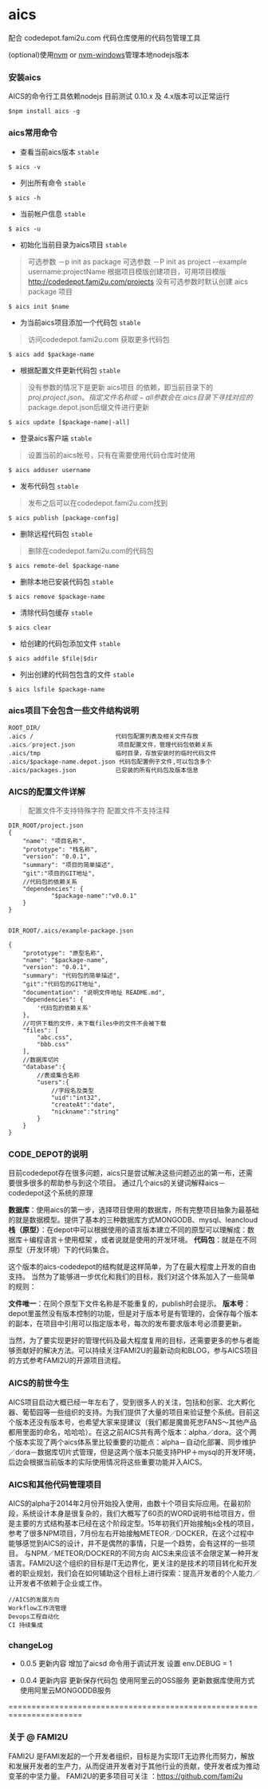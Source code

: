 # aics

 配合 codedepot.fami2u.com 代码仓库使用的代码包管理工具

(optional)使用[nvm](https://github.com/creationix/nvm) or [nvm-windows](https://github.com/coreybutler/nvm-windows)管理本地nodejs版本

### 安装aics

AICS的命令行工具依赖nodejs 目前测试 0.10.x 及 4.x版本可以正常运行

```
$npm install aics -g

```

### aics常用命令

* 查看当前aics版本 `stable`

```
$ aics -v
```

* 列出所有命令 `stable`

```
$ aics -h
```

* 当前帐户信息 `stable`

```
$ aics -u
```

* 初始化当前目录为aics项目 `stable`
 
> 可选参数 －p init as package
> 可选参数 －P init as project
> --example username:projectName    根据项目模版创建项目，可用项目模版 http://codedepot.fami2u.com/projects
> 没有可选参数时默认创建 aics package 项目

```
$ aics init $name

```

* 为当前aics项目添加一个代码包 `stable`

>访问codedepot.fami2u.com 获取更多代码包

```
$ aics add $package-name
```

* 根据配置文件更新代码包 `stable`

>没有参数的情况下是更新 aics项目 的依赖，即当前目录下的$proj.project.json。指定文件名称或-all参数会在.aics目录下寻找对应的$package.depot.json后缀文件进行更新

```
$ aics update [$package-name|-all]
```

* 登录aics客户端 `stable`

> 设置当前的aics帐号，只有在需要使用代码仓库时使用

```
$ aics adduser username
```

* 发布代码包 `stable`

> 发布之后可以在codedepot.fami2u.com找到

```
$ aics publish [package-config]
```

* 删除远程代码包 `stable`

> 删除在codedepot.fami2u.com的代码包

```
$ aics remote-del $package-name
```

* 删除本地已安装代码包 `stable`


```
$ aics remove $package-name
```

* 清除代码包缓存 `stable`

```
$ aics clear
```

* 给创建的代码包添加文件 `stable`

```
$ aics addfile $file|$dir
```

* 列出创建的代码包包含的文件 `stable`

```
$ aics lsfile $package-name
```


### aics项目下会包含一些文件结构说明

```
ROOT_DIR/ 
.aics /                       代码包配置列表及相关文件存放
.aics／project.json        	  项目配置文件，管理代码包依赖关系
.aics/tmp                     临时目录，存放安装时的临时代码文件
.aics/$package-name.depot.json 代码包配置例子文件,可以包含多个
.aics/packages.json           已安装的所有代码包及版本信息
```

### AICS的配置文件详解

> 配置文件不支持特殊字符
> 配置文件不支持注释

```
DIR_ROOT/project.json
{
    "name": "项目名称",
    "prototype": "栈名称",
    "version": "0.0.1",
    "summary": "项目的简单描述",
    "git":"项目的GIT地址",
    //代码包的依赖关系
    "dependencies": {
			"$package-name":"v0.0.1"
    }
}
```
```

DIR_ROOT/.aics/example-package.json

{
    "prototype": "原型名称",
    "name": "$package-name",
    "version": "0.0.1",
    "summary": "代码包的简单描述",
    "git":"代码包的GIT地址",
    "documentation": "说明文件地址 README.md",
    "dependencies": {
		'代码包的依赖关系'
    },
    //可供下载的文件，未下载files中的文件不会被下载
    "files": [
        "abc.css",
        "bbb.css"
    ],
    //数据库切片
    "database":{
    	//表或集合名称
    	"users":{
    		//字段名及类型
    		"uid":"int32",
    		"createAt":"date",
    		"nickname":"string"
    	}
    }
}

```

### CODE_DEPOT的说明
目前codedepot存在很多问题，aics只是尝试解决这些问题迈出的第一布，还需要很多很多的帮助参与到这个项目。
通过几个aics的关键词解释aics－codedepot这个系统的原理

**数据库**：使用aics的第一步，选择项目使用的数据库，所有完整项目抽象为最基础的就是数据模型。提供了基本的三种数据库方式MONGODB、mysql、leancloud
**栈（原型）**：在depot中可以根据使用的语言版本建立不同的原型可以理解成：数据库＋编程语言＋使用框架 ，或者说就是使用的开发环境。
**代码包**：就是在不同原型（开发环境）下的代码集合。

这个版本的aics-codedepot的结构就是这样简单，为了在最大程度上开发的自由支持。
当然为了能够进一步优化和我们的目标，我们对这个体系加入了一些简单的规则：

**文件唯一**：在同个原型下文件名称是不能重复的，publish时会提示。
**版本号**：depot里虽然没有版本控制的功能，但是对于版本号是有管理的，会保存每个版本的副本，在项目中引用可以指定版本号，每次的发布要求版本号必须要更新。

当然，为了要实现更好的管理代码及最大程度复用的目标，还需要更多的参与者能够贡献好的解决方法。可以持续关注FAMI2U的最新动向和BLOG，参与AICS项目的方式参考FAMI2U的开源项目流程。

### AICS的前世今生
AICS项目启动大概已经一年左右了，受到很多人的关注，包括和创家、北大孵化器、葡萄园等一些组织的支持。为我们提供了大量的项目来验证整个系统。目前这个版本还没有版本号，也希望大家来提建议（我们都是魔兽死忠FANS～其他产品都用里面的命名，哈哈哈）。在这之前AICS共有两个版本：alpha／dora。这个两个版本实现了两个aics体系里比较重要的功能点：alpha－自动化部署、同步维护／dora－数据库切片式管理，但是这两个版本只能支持PHP＋mysql的开发环境，后边会根据当前版本的实际使用情况将这些重要功能并入AICS。

### AICS和其他代码管理项目
AICS的alpha于2014年2月份开始投入使用，由数十个项目实际应用。在最初阶段，系统设计本身是很复杂的，我们大概写了60页的WORD说明书给项目方，但是主要的方式结构基本已经在这个阶段定型。15年初我们开始接触js全栈的项目，参考了很多NPM项目，7月份左右开始接触METEOR／DOCKER，在这个过程中能够感觉到AICS的设计，并不是偶然的事情，只是一个趋势，会有这样的一些项目。
与NPM／METEOR/DOCKER的不同方向
AICS未来应该不会限定某一种开发语言。FAMI2U这个组织的目标是IT无边界化，更关注的是技术的项目转化和开发者的职业规划，我们会在如何辅助这个目标上进行探索：提高开发者的个人能力／让开发者不依赖于企业或工作。


```
//AICS的发展方向
Workflow工作流管理
Devops工程自动化
CI 持续集成
```


### changeLog

* 0.0.5 更新内容
增加了aicsd 命令用于调试开发 设置 env.DEBUG = 1 

* 0.0.4 更新内容
更新保存代码包 使用阿里云的OSS服务
更新数据库使用方式 使用阿里云MONGODDB服务


======================================================================

### 关于 @ FAMI2U
FAMI2U 是FAMI发起的一个开发者组织，目标是为实现IT无边界化而努力，解放和发展开发者的生产力，从而促进开发者对于其他行业的贡献，使开发者成为推动变革的中坚力量。 FAMI2U的更多项目可关注 ：https://github.com/fami2u


